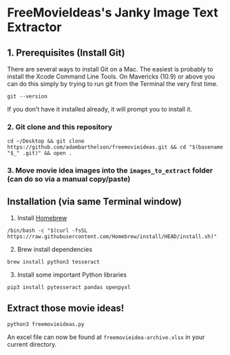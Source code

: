 # FreeMovieIdeas's Janky Image Text Extractor


## 1. Prerequisites (Install Git)
There are several ways to install Git on a Mac. The easiest is probably to install the Xcode Command Line Tools. On Mavericks (10.9) or above you can do this simply by trying to run git from the Terminal the very first time.
```
git --version
```
If you don’t have it installed already, it will prompt you to install it.


### 2. Git clone and this repository
```
cd ~/Desktop && git clone https://github.com/adambarthelson/freemovieideas.git && cd "$(basename "$_" .git)" && open .
```

### 3. Move movie idea images into the `images_to_extract` folder (can do so via a manual copy/paste)


## Installation (via same Terminal window)

1. Install [Homebrew](https://brew.sh)
```
/bin/bash -c "$(curl -fsSL https://raw.githubusercontent.com/Homebrew/install/HEAD/install.sh)"
```

2. Brew install dependencies
```
brew install python3 tesseract
```

3. Install some important Python libraries
```
pip3 install pytesseract pandas openpyxl
```

## Extract those movie ideas!
```
python3 freemovieideas.py
```

An excel file can now be found at `freemovieidea-archive.xlsx` in your current directory.
